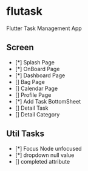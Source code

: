 # flutask

Flutter Task Management App


## Screen
- [*] Splash Page
- [*] OnBoard Page
- [*] Dashboard Page
- [] Bag Page
- [] Calendar Page
- [] Profile Page
- [*] Add Task BottomSheet
- [] Detail Task
- [] Detail Category

## Util Tasks

- [*] Focus Node unfocused
- [*] dropdown null value
- [] completed attribute